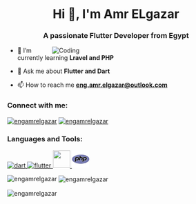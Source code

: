 <h1 align="center">Hi 👋, I'm Amr ELgazar</h1>
<h3 align="center">A passionate Flutter Developer from Egypt</h3>
<img align="right" alt="Coding" width="400" src="https://cdn-gnapb.nitrocdn.com/rVKsFrUUJpBqwSXDQLTtMASMDgzFisXl/assets/images/optimized/rev-b3dae67/d274cmdd0goq94.cloudfront.net/wp-content/uploads/2024/04/Flutter-App-Development_CTA1.png">

- 🌱 I’m currently learning **Lravel and PHP**

- 💬 Ask me about **Flutter and Dart**

- 📫 How to reach me **eng.amr.elgazar@outlook.com**

<h3 align="left">Connect with me:</h3>
<p align="left">
<a href="https://www.linkedin.com/in/amr-ahmed-elgazar" target="blank"><img align="center" src="https://raw.githubusercontent.com/rahuldkjain/github-profile-readme-generator/master/src/images/icons/Social/linked-in-alt.svg" alt="engamrelgazar" height="30" width="40" /></a>
<a href="https://fb.com/engamrelgazar" target="blank"><img align="center" src="https://raw.githubusercontent.com/rahuldkjain/github-profile-readme-generator/master/src/images/icons/Social/facebook.svg" alt="engamrelgazar" height="30" width="40" /></a>
</p>

<h3 align="left">Languages and Tools:</h3>
<p align="left"> <a href="https://dart.dev" target="_blank" rel="noreferrer"> <img src="https://www.vectorlogo.zone/logos/dartlang/dartlang-icon.svg" alt="dart" width="40" height="40"/> </a> <a href="https://flutter.dev" target="_blank" rel="noreferrer"> <img src="https://www.vectorlogo.zone/logos/flutterio/flutterio-icon.svg" alt="flutter" width="40" height="40"/> </a> <a href="https://laravel.com/" target="_blank" rel="noreferrer"> <img src="https://upload.wikimedia.org/wikipedia/commons/3/36/Logo.min.svg" width="40" height="40"/> </a> <a href="https://www.php.net" target="_blank" rel="noreferrer"> <img src="https://raw.githubusercontent.com/devicons/devicon/master/icons/php/php-original.svg" alt="php" width="40" height="40"/> </a> </p>

<p><img align="left" src="https://github-readme-stats.vercel.app/api/top-langs?username=engamrelgazar&show_icons=true&locale=en&layout=compact" alt="engamrelgazar" /></p>

<p>&nbsp;<img align="center" src="https://github-readme-stats.vercel.app/api?username=engamrelgazar&show_icons=true&locale=en" alt="engamrelgazar" /></p>

<p><img align="center" src="https://github-readme-streak-stats.herokuapp.com/?user=engamrelgazar&" alt="engamrelgazar" /></p>
